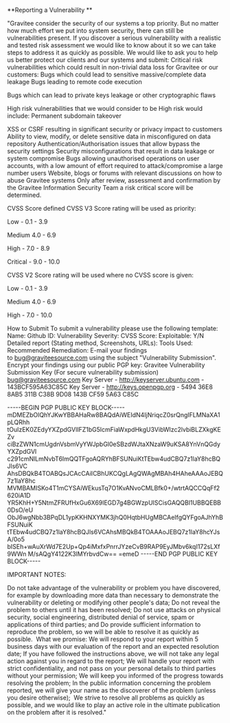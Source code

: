 **Reporting a Vulnerability
**

"Gravitee consider the security of our systems a top priority. But no matter how much effort we put into system security, there can still be vulnerabilities present.
If you discover a serious vulnerability with a realistic and tested risk assessment we would like to know about it so we can take steps to address it as quickly as possible.
We would like to ask you to help us better protect our clients and our systems and submit:
Critical risk vulnerabilities which could result in non-trivial data loss for Gravitee or our customers:
Bugs which could lead to sensitive massive/complete data leakage
Bugs leading to remote code execution

Bugs which can lead to private keys leakage or other cryptographic flaws

High risk vulnerabilities that we would consider to be High risk would include:
Permanent subdomain takeover

XSS or CSRF resulting in significant security or privacy impact to customers
Ability to view, modify, or delete sensitive data in misconfigured on data repository
Authentication/Authorisation issues that allow bypass the security settings
Security misconfigurations that result in data leakage or system compromise
Bugs allowing unauthorised operations on user accounts, with a low amount of effort required to attack/compromise a large number users
Website, blogs or forums with relevant discussions on how to abuse Gravitee systems
Only after review, assessment and confirmation by the Gravitee Information Security Team a risk critical score will be determined.

CVSS Score defined
CVSS V3 Score rating will be used as priority:

Low - 0.1 - 3.9

Medium 4.0 - 6.9

High - 7.0 - 8.9

Critical - 9.0 - 10.0


CVSS V2 Score rating will be used where no CVSS score is given:

Low - 0.1 - 3.9

Medium 4.0 - 6.9

High - 7.0 - 10.0

How to Submit
To submit a vulnerability please use the following template:
Name:
Github ID:
Vulnerability Severity:
CVSS Score:
Exploitable: Y/N
Detailed report (Stating method, Screenshots, URLs):
Tools Used:
Recommended Remediation:
E-mail your findings to bug@graviteesource.com using the subject "Vulnerability Submission".
Encrypt your findings using our public PGP key:
Gravitee Vulnerability Submission Key (For secure vulnerability submission) <bug@graviteesource.com>
Key Server - http://keyserver.ubuntu.com - 143BCF595A63C85C
Key Server - http://keys.openpgp.org - 5494 36E8 8AB5 311B C38B 9D08 143B CF59 5A63 C85C


-----BEGIN PGP PUBLIC KEY BLOCK-----
mDMEZbOlQhYJKwYBBAHaRw8BAQdAiWEIdN4IjNriqcZ0srQngIFLMNaXA1pLQRhh
tOulzEK0ZEdyYXZpdGVlIFZ1bG5lcmFiaWxpdHkgU3VibWlzc2lvbiBLZXkgKEZv
ciBzZWN1cmUgdnVsbmVyYWJpbGl0eSBzdWJtaXNzaW9uKSA8YnVnQGdyYXZpdGVl
c291cmNlLmNvbT6ImQQTFgoAQRYhBFSUNuiKtTEbw4udCBQ7z1laY8hcBQJls6VC
AhsDBQkB4TOABQsJCAcCAiICBhUKCQgLAgQWAgMBAh4HAheAAAoJEBQ7z1laY8hc
MVMBAMISKo4T1mCYSAiWEkusTq7O1KvANvoCMLBfk0+/wtrtAQCCQqFf2620iA1D
YR5KhH+Y5NtmZFRUfHxGu6X69lEGD7g4BGWzpUISCisGAQQBl1UBBQEBB0DsO/eU
ObJ6wgNbb3BPqDL1ypKKHNXYMK3jhQ0HqtbHUgMBCAeIfgQYFgoAJhYhBFSUNuiK
tTEbw4udCBQ7z1laY8hcBQJls6VCAhsMBQkB4TOAAAoJEBQ7z1laY8hcYJsA/0o5
bISEh+wAuXrWd7E2Up+Qp4iMxfxPnrrJYzeCvB9RAP9EyJMbv6kqI172sLXf9WWn
M/sAQgY4122K3lMYrbvdCw==
=emeD
-----END PGP PUBLIC KEY BLOCK-----


IMPORTANT NOTES:

Do not take advantage of the vulnerability or problem you have discovered, for example by downloading more data than necessary to demonstrate the vulnerability or deleting or modifying other people's data;
Do not reveal the problem to others until it has been resolved;
Do not use attacks on physical security, social engineering, distributed denial of service, spam or applications of third parties; and
Do provide sufficient information to reproduce the problem, so we will be able to resolve it as quickly as possible. 
What we promise:
We will respond to your report within 5 business days with our evaluation of the report and an expected resolution date;
If you have followed the instructions above, we will not take any legal action against you in regard to the report;
We will handle your report with strict confidentiality, and not pass on your personal details to third parties without your permission;
We will keep you informed of the progress towards resolving the problem;
In the public information concerning the problem reported, we will give your name as the discoverer of the problem (unless you desire otherwise); 
We strive to resolve all problems as quickly as possible, and we would like to play an active role in the ultimate publication on the problem after it is resolved."
